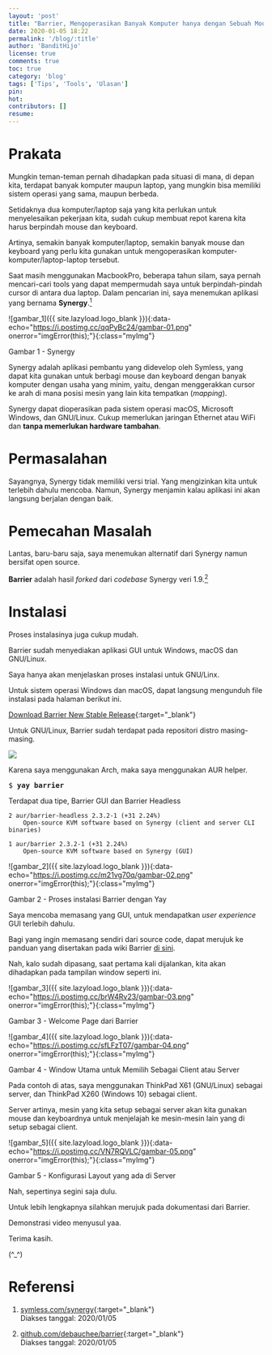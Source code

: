```yaml
---
layout: 'post'
title: "Barrier, Mengoperasikan Banyak Komputer hanya dengan Sebuah Mouse dan Keyboard"
date: 2020-01-05 18:22
permalink: '/blog/:title'
author: 'BanditHijo'
license: true
comments: true
toc: true
category: 'blog'
tags: ['Tips', 'Tools', 'Ulasan']
pin:
hot:
contributors: []
resume:
---
```


<!-- BANNER OF THE POST -->
<!-- <img class="post&#45;body&#45;img" src="{{ site.lazyload.logo_blank_banner }}" data&#45;echo="#" alt="banner"> -->

# Prakata

Mungkin teman-teman pernah dihadapkan pada situasi di mana, di depan kita, terdapat banyak komputer maupun laptop, yang mungkin bisa memiliki sistem operasi yang sama, maupun berbeda.

Setidaknya dua komputer/laptop saja yang kita perlukan untuk menyelesaikan pekerjaan kita, sudah cukup membuat repot karena kita harus berpindah mouse dan keyboard.

Artinya, semakin banyak komputer/laptop, semakin banyak mouse dan keyboard yang perlu kita gunakan untuk mengoperasikan komputer-komputer/laptop-laptop tersebut.

Saat masih menggunakan MacbookPro, beberapa tahun silam, saya pernah mencari-cari tools yang dapat mempermudah saya untuk berpindah-pindah cursor di antara dua laptop. Dalam pencarian ini, saya menemukan aplikasi yang bernama **Synergy**.[<sup>1</sup>](#referensi)

![gambar_1]({{ site.lazyload.logo_blank }}){:data-echo="https://i.postimg.cc/qqPyBc24/gambar-01.png" onerror="imgError(this);"}{:class="myImg"}
<p class="img-caption">Gambar 1 - Synergy</p>

Synergy adalah aplikasi pembantu yang didevelop oleh Symless, yang dapat kita gunakan untuk berbagi mouse dan keyboard dengan banyak komputer  dengan usaha yang minim, yaitu, dengan menggerakkan cursor ke arah di mana posisi mesin yang lain kita tempatkan (*mapping*).

Synergy dapat dioperasikan pada sistem operasi macOS, Microsoft Windows, dan GNU/Linux. Cukup memerlukan jaringan Ethernet atau WiFi dan **tanpa memerlukan hardware tambahan**.

# Permasalahan

Sayangnya, Synergy tidak memiliki versi trial. Yang mengizinkan kita untuk terlebih dahulu mencoba. Namun, Synergy menjamin kalau aplikasi ini akan langsung berjalan dengan baik.

# Pemecahan Masalah

Lantas, baru-baru saja, saya menemukan alternatif dari Synergy namun bersifat open source.

**Barrier** adalah hasil *forked* dari *codebase* Synergy veri 1.9.[<sup>2</sup>](#referensi)

# Instalasi

Proses instalasinya juga cukup mudah.

Barrier sudah menyediakan aplikasi GUI untuk Windows, macOS dan GNU/Linux.

Saya hanya akan menjelaskan proses instalasi untuk GNU/Linx.

Untuk sistem operasi Windows dan macOS, dapat langsung mengunduh file instalasi pada halaman berikut ini.

[Download Barrier New Stable Release](https://github.com/debauchee/barrier/releases){:target="_blank"}

Untuk GNU/Linux, Barrier sudah terdapat pada repositori distro masing-masing.

<a href="https://repology.org/project/barrier/versions">
<img src="https://repology.org/badge/vertical-allrepos/barrier.svg" style="margin:0;" onerror="imgError(this);">
</a>

Karena saya menggunakan Arch, maka saya menggunakan AUR helper.

<pre>
$ <b>yay barrier</b>
</pre>

Terdapat dua tipe, Barrier GUI dan Barrier Headless

```
2 aur/barrier-headless 2.3.2-1 (+31 2.24%)
    Open-source KVM software based on Synergy (client and server CLI binaries)

1 aur/barrier 2.3.2-1 (+31 2.24%)
    Open-source KVM software based on Synergy (GUI)
```

![gambar_2]({{ site.lazyload.logo_blank }}){:data-echo="https://i.postimg.cc/m21vg70q/gambar-02.png" onerror="imgError(this);"}{:class="myImg"}
<p class="img-caption">Gambar 2 - Proses instalasi Barrier dengan Yay</p>

Saya mencoba memasang yang GUI, untuk mendapatkan *user experience* GUI terlebih dahulu.

Bagi yang ingin memasang sendiri dari source code, dapat merujuk ke panduan yang disertakan pada wiki Barrier [di sini](https://github.com/debauchee/barrier/wiki/Building-on-Linux).

Nah, kalo sudah dipasang, saat pertama kali dijalankan, kita akan dihadapkan pada tampilan window seperti ini.

![gambar_3]({{ site.lazyload.logo_blank }}){:data-echo="https://i.postimg.cc/brW4Rv23/gambar-03.png" onerror="imgError(this);"}{:class="myImg"}
<p class="img-caption">Gambar 3 - Welcome Page dari Barrier</p>

![gambar_4]({{ site.lazyload.logo_blank }}){:data-echo="https://i.postimg.cc/sfLFzT07/gambar-04.png" onerror="imgError(this);"}{:class="myImg"}
<p class="img-caption">Gambar 4 - Window Utama untuk Memilih Sebagai Client atau Server</p>

Pada contoh di atas, saya menggunakan ThinkPad X61 (GNU/Linux) sebagai server, dan ThinkPad X260 (Windows 10) sebagai client.

Server artinya, mesin yang kita setup sebagai server akan kita gunakan mouse dan keyboardnya untuk menjelajah ke mesin-mesin lain yang di setup sebagai client.

![gambar_5]({{ site.lazyload.logo_blank }}){:data-echo="https://i.postimg.cc/VN7RQVLC/gambar-05.png" onerror="imgError(this);"}{:class="myImg"}
<p class="img-caption">Gambar 5 - Konfigurasi Layout yang ada di Server</p>

Nah, sepertinya segini saja dulu.

Untuk lebih lengkapnya silahkan merujuk pada dokumentasi dari Barrier.

Demonstrasi video menyusul yaa.

Terima kasih.

(^_^)





# Referensi

1. [symless.com/synergy](https://symless.com/synergy){:target="_blank"}
<br>Diakses tanggal: 2020/01/05

2. [github.com/debauchee/barrier](https://github.com/debauchee/barrier){:target="_blank"}
<br>Diakses tanggal: 2020/01/05
